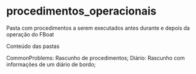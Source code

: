 # procedimentos_operacionais
Pasta com procedimentos a serem executados antes durante e depois da operação do FBoat


Conteúdo das pastas

CommonProblems: Rascunho de procedimentos;
Diário: Rascunho com informações de um diário de bordo;